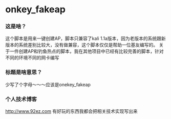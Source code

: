# onkey_fakeap
### 这是啥？
这个脚本是用来一键创建AP，脚本只兼容了kali 1.1a版本，因为老版本的系统跟新版本的系统差别比较大，没有做兼容，这个脚本仅仅是帮助一位基友编写的。
关于一件创建AP和钓鱼热点的脚本，我在其他项目中已经有比较完善的脚本，针对不同的环境不同的网卡编写
### 标题是啥意思？
少写了个字母～～～应该是onekey_fakeap
### 个人技术博客
http://www.92ez.com 有好玩的东西我都会把相关技术实现写出来

